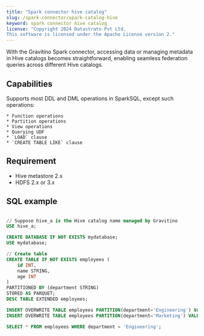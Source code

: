 ```yaml
---
title: "Spark connector hive catalog"
slug: /spark-connector/spark-catalog-hive
keyword: spark connector hive catalog
license: "Copyright 2024 Datastrato Pvt Ltd.
This software is licensed under the Apache License version 2."
---
```


With the Gravitino Spark connector, accessing data or managing metadata in Hive catalogs becomes straightforward, enabling seamless federation queries across different Hive catalogs.

## Capabilities

Supports most DDL and DML operations in SparkSQL, except such operations:

    * Function operations 
    * Partition operations
    * View operations
    * Querying UDF
    * `LOAD` clause
    * `CREATE TABLE LIKE` clause 

## Requirement

* Hive metastore 2.x
* HDFS 2.x or 3.x

## SQL example


```sql

// Suppose hive_a is the Hive catalog name managed by Gravitino
USE hive_a;

CREATE DATABASE IF NOT EXISTS mydatabase;
USE mydatabase;

// Create table
CREATE TABLE IF NOT EXISTS employees (
    id INT,
    name STRING,
    age INT
)
PARTITIONED BY (department STRING)
STORED AS PARQUET;
DESC TABLE EXTENDED employees;

INSERT OVERWRITE TABLE employees PARTITION(department='Engineering') VALUES (1, 'John Doe', 30), (2, 'Jane Smith', 28);
INSERT OVERWRITE TABLE employees PARTITION(department='Marketing') VALUES (3, 'Mike Brown', 32);

SELECT * FROM employees WHERE department = 'Engineering';
```
